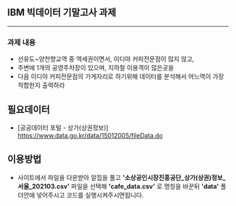 ## IBM 빅데이터 기말고사 과제
-----

### 과제 내용

+ 선유도~양천향교역 중 역세권이면서, 이디야 커피전문점이 많지 않고,  
+ 주변에 1개의 공영주차장이 있으며, 지하철 이용객이 많은곳을   
+ 다음 이디야 커피전문점의 가게자리로 하기위해 데이터를 분석해서 어느역이 가장 적합한지 출력하라  


## 필요데이터

+ [공공데이터 포털 - 상가(상권정보)] <https://www.data.go.kr/data/15012005/fileData.do>

## 이용방법

+ 사이트에서 파일을 다운받아 알집을 풀고 **'소상공인시장진흥공단_상가(상권)정보_서울_202103.csv'** 파일을 선택해 **'cafe_data.csv'** 로 명칭을 바꾼뒤 **'data'** 폴더안에 넣어주시고 코드를 실행시켜주시면됩니다.